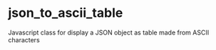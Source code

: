 # json_to_ascii_table
Javascript class for display a JSON object as table made from ASCII characters
